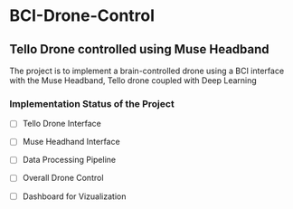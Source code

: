 # BCI-Drone-Control
## Tello Drone controlled using Muse Headband
The project is to implement a brain-controlled drone using a BCI interface with the Muse Headband, Tello drone coupled with Deep Learning


### Implementation Status of the Project

- [ ] Tello Drone Interface
- [ ] Muse Headhand Interface 
- [ ] Data Processing Pipeline
- [ ] Overall Drone Control 
- [ ] Dashboard for Vizualization

